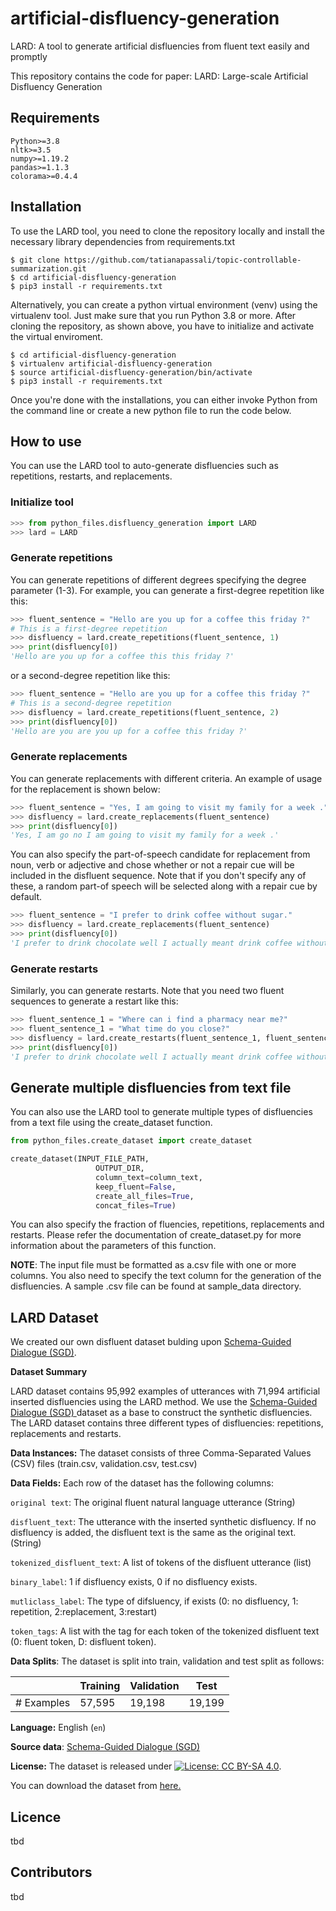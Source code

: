 # artificial-disfluency-generation
LARD: A tool to generate artificial disfluencies from fluent text easily and promptly

This repository contains the code for paper: LARD: Large-scale Artificial Disfluency Generation

## Requirements
`Python>=3.8`  
`nltk>=3.5`  
`numpy>=1.19.2`  
`pandas>=1.1.3`  
`colorama>=0.4.4`

## Installation 
To use the LARD tool, you need to clone the repository locally and 
install the necessary library dependencies from requirements.txt
```
$ git clone https://github.com/tatianapassali/topic-controllable-summarization.git
$ cd artificial-disfluency-generation
$ pip3 install -r requirements.txt
```

Alternatively, you can create a python virtual environment (venv) using the virtualenv tool.
Just make sure that you run Python 3.8 or more. After cloning the repository, as shown above,
you have to initialize and activate the virtual enviroment.
```
$ cd artificial-disfluency-generation
$ virtualenv artificial-disfluency-generation
$ source artificial-disfluency-generation/bin/activate
$ pip3 install -r requirements.txt
```

Once you're done with the installations, you can either invoke Python from the command line 
or create a new python file to run the code below.
## How to use 
You can use the LARD tool to auto-generate disfluencies such as repetitions, restarts, and replacements.

### Initialize tool
```python
>>> from python_files.disfluency_generation import LARD
>>> lard = LARD
```

### Generate repetitions
You can generate repetitions of different degrees specifying the degree parameter (1-3). For example, you can generate 
a first-degree repetition like this:
```python
>>> fluent_sentence = "Hello are you up for a coffee this friday ?"
# This is a first-degree repetition
>>> disfluency = lard.create_repetitions(fluent_sentence, 1)
>>> print(disfluency[0])
'Hello are you up for a coffee this this friday ?'
```
or a second-degree repetition like this:
```python
>>> fluent_sentence = "Hello are you up for a coffee this friday ?"
# This is a second-degree repetition
>>> disfluency = lard.create_repetitions(fluent_sentence, 2)
>>> print(disfluency[0])
'Hello are you are you up for a coffee this friday ?'
```

### Generate replacements
You can generate replacements with different criteria. An example of usage for the replacement is shown below:

```python
>>> fluent_sentence = "Yes, I am going to visit my family for a week ."
>>> disfluency = lard.create_replacements(fluent_sentence)
>>> print(disfluency[0])
'Yes, I am go no I am going to visit my family for a week .'
```
You can also specify the part-of-speech candidate for replacement from noun, verb or adjective and chose whether or not
a repair cue will be included in the disfluent sequence. Note that if you don't specify any of these,
a random part-of speech will be selected along with a repair cue by default. 

```python
>>> fluent_sentence = "I prefer to drink coffee without sugar."
>>> disfluency = lard.create_replacements(fluent_sentence)
>>> print(disfluency[0])
'I prefer to drink chocolate well I actually meant drink coffee without sugar .'
```

### Generate restarts 
Similarly, you can generate restarts. Note that you need two fluent
sequences to generate a restart like this:

```python
>>> fluent_sentence_1 = "Where can i find a pharmacy near me?"
>>> fluent_sentence_1 = "What time do you close?"
>>> disfluency = lard.create_restarts(fluent_sentence_1, fluent_sentence_2)
>>> print(disfluency[0])
'I prefer to drink chocolate well I actually meant drink coffee without sugar .'
```

## Generate multiple disfluencies from text file
You can also use the LARD tool to generate multiple types of disfluencies from a text file using the create_dataset
function.

```python
from python_files.create_dataset import create_dataset

create_dataset(INPUT_FILE_PATH,
                   OUTPUT_DIR,
                   column_text=column_text,
                   keep_fluent=False,
                   create_all_files=True,
                   concat_files=True)
```

You can also specify the fraction of fluencies, repetitions, replacements and restarts. Please refer the documentation of create_dataset.py for more information about the parameters of this function.

**NOTE**: The input file must be formatted as a.csv file with one or more columns. You also need to specify the text column for the generation of the
disfluencies. A sample .csv file can be found at sample_data directory. 

## LARD Dataset
We created our own disfluent dataset bulding upon [Schema-Guided Dialogue (SGD)](https://arxiv.org/pdf/1801.04871.pdf). 

**Dataset Summary**

LARD dataset contains 95,992 examples of utterances with 71,994 artificial inserted disfluencies using the LARD method. We use the [Schema-Guided Dialogue (SGD) ](https://arxiv.org/pdf/1801.04871.pdf) dataset as a base to construct the synthetic disfluencies. The LARD dataset contains three different types of disfluencies: repetitions, replacements and restarts.

**Data Instances:**
The dataset consists of three Comma-Separated Values (CSV) files (train.csv, validation.csv, test.csv)

**Data Fields:** Each row of the dataset has the following columns:

`original text`: The original fluent natural language utterance (String)

`disfluent_text`: The utterance with the inserted synthetic disfluency. If no disfluency is added, the disfluent text is the same as the original text. (String)

`tokenized_disfluent_text`: A list of tokens of the disfluent utterance (list)

`binary_label`: 1 if disfluency exists, 0 if no disfluency exists.

`mutliclass_label`: The type of difsluency, if exists (0: no disfluency, 1: repetition, 2:replacement, 3:restart)

`token_tags`: A list with the tag for each token of the tokenized disfluent text (0: fluent token, D: disfluent token).

**Data Splits**: The dataset is split into train, validation and test split as follows:

|                            | Training   | Validation |  Test   |
| -----                      | --------   | ---------- | ------- | 
| # Examples                 | 57,595     | 19,198     | 19,199  |


**Language:** English (`en`)

**Source data**: [Schema-Guided Dialogue (SGD) ](https://arxiv.org/pdf/1801.04871.pdf)

**License:** The dataset is released under [![License: CC BY-SA 4.0](https://licensebuttons.net/l/by-sa/4.0/80x15.png)](https://creativecommons.org/licenses/by-sa/4.0/).

You can download the dataset from [here.](https://bit.ly/LARDdataset)

## Licence
tbd

## Contributors
tbd